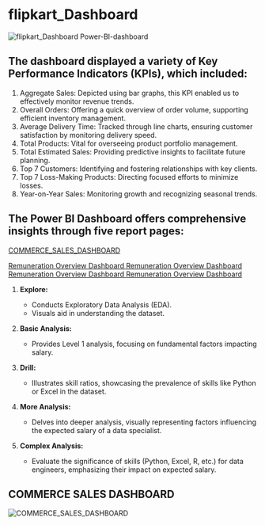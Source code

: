 # flipkart_Dashboard
![flipkart_Dashboard Power-BI-dashboard](https://github.com/yashsahu27420/Power-BI-dashboard/blob/main/flipkart_Dashboard.png?raw=true)
## The dashboard displayed a variety of Key Performance Indicators (KPIs), which included:
1. Aggregate Sales: Depicted using bar graphs, this KPI enabled us to effectively monitor revenue trends.
2. Overall Orders: Offering a quick overview of order volume, supporting efficient inventory management.
3. Average Delivery Time: Tracked through line charts, ensuring customer satisfaction by monitoring delivery speed.
4. Total Products: Vital for overseeing product portfolio management.
5. Total Estimated Sales: Providing predictive insights to facilitate future planning.
6. Top 7 Customers: Identifying and fostering relationships with key clients.
7. Top 7 Loss-Making Products: Directing focused efforts to minimize losses.
8. Year-on-Year Sales: Monitoring growth and recognizing seasonal trends.



## The Power BI Dashboard offers comprehensive insights through five report pages:
[COMMERCE_SALES_DASHBOARD](https://github.com/yashsahu27420/Power-BI-dashboard/blob/main/COMMERCE%20SALES%20DASHBOARD.png?raw=true)

[Remuneration Overview Dashboard ](https://github.com/yashsahu27420/PWAssignment/blob/main/Remuneration%20Overview%20Dashboard%20(1).png)
[Remuneration Overview Dashboard ](https://github.com/yashsahu27420/PWAssignment/blob/main/Remuneration%20Overview%20Dashboard%20(2).png)
[Remuneration Overview Dashboard ](https://github.com/yashsahu27420/PWAssignment/blob/main/Remuneration%20Overview%20Dashboard%20(3).png)
[Remuneration Overview Dashboard ](https://github.com/yashsahu27420/PWAssignment/blob/main/Remuneration%20Overview%20Dashboard%20(4).png)
1. **Explore:**
   - Conducts Exploratory Data Analysis (EDA).
   - Visuals aid in understanding the dataset.

2. **Basic Analysis:**
   - Provides Level 1 analysis, focusing on fundamental factors impacting salary.

3. **Drill:**
   - Illustrates skill ratios, showcasing the prevalence of skills like Python or Excel in the dataset.

4. **More Analysis:**
   - Delves into deeper analysis, visually representing factors influencing the expected salary of a data specialist.

5. **Complex Analysis:**
   - Evaluate the significance of skills (Python, Excel, R, etc.) for data engineers, emphasizing their impact on expected salary.

## COMMERCE SALES DASHBOARD

![COMMERCE_SALES_DASHBOARD](https://github.com/yashsahu27420/Power-BI-dashboard/blob/main/COMMERCE%20SALES%20DASHBOARD.png?raw=true)
